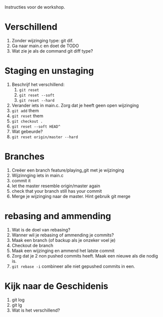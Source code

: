 Instructies voor de workshop.

Verschillend
=========================================
1. Zonder wijzinging type: git dif.
2. Ga naar main.c en doet de TODO
3. Wat zie je als de command git diff type?

Staging en unstaging
=========================================
1. Beschrijf het verschillend:
    1.   `git reset`
    2.  `git reset --soft`
    3.   `git reset --hard`
2. Verander iets in main.c. Zorg dat je heeft geen open wijzinging
3. `git add` them
4. `git reset` them
5. `git checkout .`
6. `git reset --soft HEAD^`
7. Wat gebeurde?
8. `git reset origin/master --hard`

Branches
=========================================
1. Creëer een branch feature/playing_git met je wijzinging
2. Wijzinnging iets in main.c
3. commit it
4. let the master resemble origin/master again
5. check that your branch still has your commit
6. Merge je wijzinging naar de master. Hint gebruik git merge

rebasing and ammending
=========================================
1. Wat is de doel van rebasing?
2. Wanner wil je rebasing of ammending je commits?
4. Maak een branch (of backup als je onzeker voel je)
5. Checkout de branch
6. Maak een wijzinging en ammend het latste commit
7. Zorg dat je 2 non pushed commits heeft. Maak een nieuwe als die nodig is.
8. `git rebase -i` combineer alle niet gepushed commits in een.

Kijk naar de Geschidenis
=========================================
1. git log
2. git lg
3. Wat is het verschillend?
